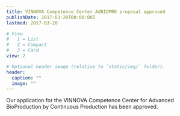 ```yaml
---
title: VINNOVA Competence Center AdBIOPRO proposal approved  
publishDate: 2017-03-20T00:00:00Z
lastmod: 2017-03-20

# View.
#   1 = List
#   2 = Compact
#   3 = Card
view: 2

# Optional header image (relative to `static/img/` folder).
header:
  caption: ""
  image: ""
---
```

Our application for the VINNOVA Competence Center for Advanced BioProduction by Continuous Production has been approved. 

